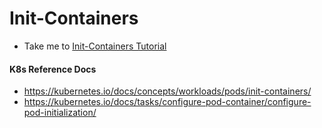 # Init-Containers
  - Take me to [Init-Containers Tutorial](https://kodekloud.com/courses/539883/lectures/10589187)
  
#### K8s Reference Docs
- https://kubernetes.io/docs/concepts/workloads/pods/init-containers/
- https://kubernetes.io/docs/tasks/configure-pod-container/configure-pod-initialization/
